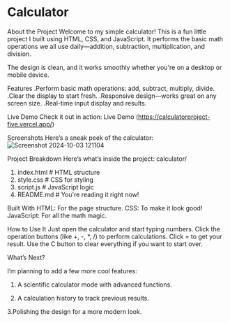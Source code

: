 # Calculator
About the Project
Welcome to my simple calculator! This is a fun little project I built using HTML, CSS, and JavaScript. It performs the basic math operations we all use daily—addition, subtraction, multiplication, and division.

The design is clean, and it works smoothly whether you're on a desktop or mobile device.

Features
.Perform basic math operations: add, subtract, multiply, divide.
.Clear the display to start fresh.
.Responsive design—works great on any screen size.
.Real-time input display and results.

Live Demo
Check it out in action: Live Demo (https://calculatorproject-five.vercel.app/)

Screenshots
Here’s a sneak peek of the calculator:
![Screenshot 2024-10-03 121104](https://github.com/user-attachments/assets/5a0c347d-8aa2-4e7e-94c3-bbf431d64b44)

              

Project Breakdown
Here’s what’s inside the project:
calculator/
1. index.html   # HTML structure
2. style.css    # CSS for styling
3. script.js    # JavaScript logic
4. README.md    # You're reading it right now!


Built With
HTML: For the page structure.
CSS: To make it look good!
JavaScript: For all the math magic.

How to Use It
Just open the calculator and start typing numbers.
Click the operation buttons (like +, -, *, /) to perform calculations.
Click = to get your result.
Use the C button to clear everything if you want to start over.

What’s Next?

I’m planning to add a few more cool features:

1. A scientific calculator mode with advanced functions.

2. A calculation history to track previous results.

3.Polishing the design for a more modern look.

